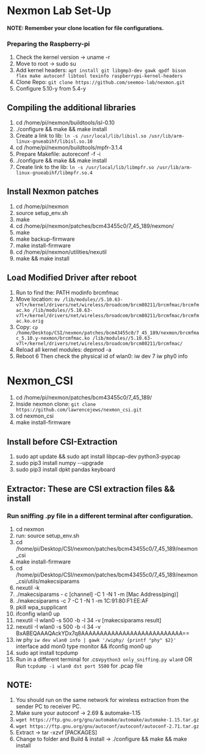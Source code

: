 # Nexmon Lab Set-Up 
#### NOTE: Remember your clone location for file configurations. 
### Preparing the Raspberry-pi
1. Check the kernel version -> uname -r
2. Move to root -> sudo su
3. Add kernel headers: ``` apt install git libgmp3-dev gawk qpdf bison flex make autoconf libtool texinfo raspberrypi-kernel-headers ```
4. Clone Repo: `git clone https://github.com/seemoo-lab/nexmon.git`
5. Configure 5.10-y from 5.4-y
## Compiling the additional libraries
1. cd /home/pi/nexmon/buildtools/isl-0.10
2. ./configure && make && make install
3. Create a link to lib: ``` ln -s /usr/local/lib/libisl.so /usr/lib/arm-linux-gnueabihf/libisl.so.10 ```
4. cd /home/pi/nexmon/buildtools/mpfr-3.1.4
5. Prepare Makefile: autoreconf -f -i
6. ./configure && make && make install
7. Create link to the lib: ``` ln -s /usr/local/lib/libmpfr.so /usr/lib/arm-linux-gnueabihf/libmpfr.so.4 ```
## Install Nexmon patches
1. cd /home/pi/nexmon
2. source setup_env.sh
3. make
4. cd /home/pi/nexmon/patches/bcm43455c0/7_45_189/nexmon/
5. make
6. make backup-firmware
7. make install-firmware
8. cd /home/pi/nexmon/utilities/nexutil
9. make && make install
## Load Modified Driver after reboot
1. Run to find the: PATH modinfo brcmfmac
2. Move location: ``` mv /lib/modules//5.10.63-v7l+/kernel/drivers/net/wireless/broadcom/brcm80211/brcmfmac/brcmfmac.ko /lib/modules//5.10.63-v7l+/kernel/drivers/net/wireless/broadcom/brcm80211/brcmfmac/brcmfmac.ko.orig ```
3. Copy: ``` cp /home/Desktop/CSI/nexmon/patches/bcm43455c0/7_45_189/nexmon/brcmfmac_5.10.y-nexmon/brcmfmac.ko /lib/modules//5.10.63-v7l+/kernel/drivers/net/wireless/broadcom/brcm80211/brcmfmac/ ```
4. Reload all kernel modules: depmod -a
5. Reboot
6 Then check the physical id of wlan0: iw dev
7 iw phy0 info
# Nexmon_CSI
1. cd /home/pi/nexmon/patches/bcm43455c0/7_45_189/
2. Inside nexmon clone: `git clone https://github.com/lawrencejews/nexmon_csi.git`
3. cd nexmon_csi
4. make install-firmware
## Install before CSI-Extraction
1. sudo apt update && sudo apt install libpcap-dev python3-pypcap 
2. sudo pip3 install numpy --upgrade
3. sudo pip3 install dpkt pandas keyboard
## Extractor: These are CSI extraction files && install
### Run sniffing .py file in a different terminal after configuration.
1. cd nexmon
2. run: source setup_env.sh
3. cd /home/pi/Desktop/CSI/nexmon/patches/bcm43455c0/7_45_189/nexmon_csi
4. make install-firmware
5. cd /home/pi/Desktop/CSI/nexmon/patches/bcm43455c0/7_45_189/nexmon_csi/utils/makecsiparams
6. nexutil -k
7. ./makecsiparams - c [channel] -C 1 -N 1 -m [Mac Address(ping)]
8. ./makecsiparams -c 7 -C 1 -N 1 -m 1C:91:80:F1:EE:AF 
9. pkill wpa_supplicant
10. ifconfig wlan0 up
11. nexutil -I wlan0 -s 500 -b -l 34 -v [makecsiparams result]
12. nexutil -I wlan0 -s 500 -b -l 34 -v BxABEQAAAQAckYDx7q8AAAAAAAAAAAAAAAAAAAAAAAAAAA==
13. iw phy `iw dev wlan0 info | gawk '/wiphy/ {printf "phy" $2}'` interface add mon0 type monitor && ifconfig mon0 up
14. sudo apt install tcpdump
15. Run in a different terminal for .csv`python3 only_sniffing.py wlan0` OR Run `tcpdump -i wlan0 dst port 5500` for .pcap file
## NOTE: 
1. You should run on the same network for wireless extraction from the sender PC to receiver PC.
2. Make sure your autoconf -> 2.69 & automake-1.15
3. `wget https://ftp.gnu.org/gnu/automake/automake/automake-1.15.tar.gz `
4. `wget https://ftp.gnu.org/gnu/autoconf/autoconf/autoconf-2.71.tar.gz`
5. Extract -> tar -xzvf [PACKAGES]
6. Change to folder and Build & install -> ./configure && make && make install
